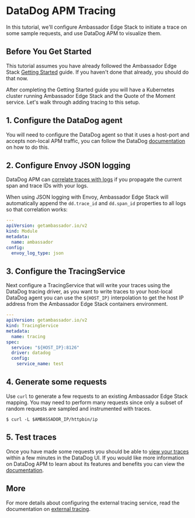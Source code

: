 # DataDog APM Tracing

In this tutorial, we'll configure Ambassador Edge Stack to initiate a trace on some sample requests, and use DataDog APM to visualize them.

## Before You Get Started

This tutorial assumes you have already followed the Ambassador Edge Stack [Getting Started](../getting-started) guide. If you haven't done that already, you should do that now.

After completing the Getting Started guide you will have a Kubernetes cluster running Ambassador Edge Stack and the Quote of the Moment service. Let's walk through adding tracing to this setup.

## 1. Configure the DataDog agent

You will need to configure the DataDog agent so that it uses a host-port and accepts non-local APM traffic, you can follow the DataDog [documentation](https://docs.datadoghq.com/agent/kubernetes/daemonset_setup/?tab=k8sfile#apm-and-distributed-tracing) on how to do this.

## 2. Configure Envoy JSON logging

DataDog APM can [correlate traces with logs](https://docs.datadoghq.com/tracing/advanced/connect_logs_and_traces/) if you propagate the current span and trace IDs with your logs.

When using JSON logging with Envoy, Ambassador Edge Stack will automatically append the `dd.trace_id` and `dd.span_id` properties to all logs so that correlation works:

```yaml
---
apiVersion: getambassador.io/v2
kind: Module
metadata:
  name: ambassador
config:
  envoy_log_type: json
```

## 3. Configure the TracingService

Next configure a TracingService that will write your traces using the DataDog tracing driver, as you want to write traces to your host-local DataDog agent you can use the `${HOST_IP}` interpolation to get the host IP address from the Ambassador Edge Stack containers environment.

```yaml
---
apiVersion: getambassador.io/v2
kind: TracingService
metadata:
  name: tracing
spec:
  service: "${HOST_IP}:8126"
  driver: datadog
  config:
    service_name: test
```

## 4. Generate some requests

Use `curl` to generate a few requests to an existing Ambassador Edge Stack mapping. You may need to perform many requests since only a subset of random requests are sampled and instrumented with traces.

```shell
$ curl -L $AMBASSADOR_IP/httpbin/ip
```

## 5. Test traces

Once you have made some requests you should be able to [view your traces](https://app.datadoghq.com/apm/traces) within a few minutes in the DataDog UI. If you would like more information on DataDog APM to learn about its features and benefits you can view the [documentation](https://docs.datadoghq.com/tracing/).

## More

For more details about configuring the external tracing service, read the documentation on [external tracing](../../reference/services/tracing-service).


